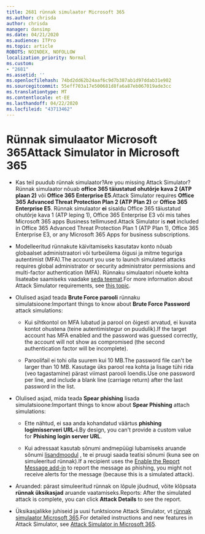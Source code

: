 ```yaml
---
title: 2681 rünnak simulaator Microsoft 365
ms.author: chrisda
author: chrisda
manager: dansimp
ms.date: 04/21/2020
ms.audience: ITPro
ms.topic: article
ROBOTS: NOINDEX, NOFOLLOW
localization_priority: Normal
ms.custom:
- "2681"
ms.assetid: ''
ms.openlocfilehash: 74bd2dd62b24aaf6c9d7b387ab1d97ddab31e902
ms.sourcegitcommit: 55eff703a17e500681d8fa6a87eb067019ade3cc
ms.translationtype: MT
ms.contentlocale: et-EE
ms.lasthandoff: 04/22/2020
ms.locfileid: "43713462"
---
```

# <a name="attack-simulator-in-microsoft-365"></a><span data-ttu-id="b255f-102">Rünnak simulaator Microsoft 365</span><span class="sxs-lookup"><span data-stu-id="b255f-102">Attack Simulator in Microsoft 365</span></span>

- <span data-ttu-id="b255f-103">Kas teil puudub rünnak simulaator?</span><span class="sxs-lookup"><span data-stu-id="b255f-103">Are you missing Attack Simulator?</span></span> <span data-ttu-id="b255f-104">Rünnak simulaator nõuab **office 365 täiustatud ohutõrje kava 2 (ATP plaan 2)** või **Office 365 Enterprise E5**.</span><span class="sxs-lookup"><span data-stu-id="b255f-104">Attack Simulator requires **Office 365 Advanced Threat Protection Plan 2 (ATP Plan 2)** or **Office 365 Enterprise E5**.</span></span> <span data-ttu-id="b255f-105">Rünnak simulaator **ei** sisaldu Office 365 täiustatud ohutõrje kava 1 (ATP leping 1), Office 365 Enterprise E3 või mis tahes Microsoft 365 apps Business tellimused.</span><span class="sxs-lookup"><span data-stu-id="b255f-105">Attack Simulator is **not** included in Office 365 Advanced Threat Protection Plan 1 (ATP Plan 1), Office 365 Enterprise E3, or any Microsoft 365 Apps for business subscriptions.</span></span>

- <span data-ttu-id="b255f-106">Modelleeritud rünnakute käivitamiseks kasutatav konto nõuab globaalset administraatori või turbeülema õigusi ja mitme teguriga autentimist (MFA).</span><span class="sxs-lookup"><span data-stu-id="b255f-106">The account you use to launch simulated attacks requires global administrator or security administrator permissions and multi-factor authentication (MFA).</span></span> <span data-ttu-id="b255f-107">Rünnaku simulaatori nõuete kohta lisateabe saamiseks vaadake [seda teemat](https://docs.microsoft.com/office365/securitycompliance/attack-simulator#before-you-begin).</span><span class="sxs-lookup"><span data-stu-id="b255f-107">For more information about Attack Simulator requirements, see [this topic](https://docs.microsoft.com/office365/securitycompliance/attack-simulator#before-you-begin).</span></span>

- <span data-ttu-id="b255f-108">Olulised asjad teada **Brute Force parooli** rünnaku simulatsioone:</span><span class="sxs-lookup"><span data-stu-id="b255f-108">Important things to know about **Brute Force Password** attack simulations:</span></span>

  - <span data-ttu-id="b255f-109">Kui sihtkontol on MFA lubatud ja parool on õigesti arvatud, ei kuvata kontot ohustena (teine autentimistegur on puudulik).</span><span class="sxs-lookup"><span data-stu-id="b255f-109">If the target account has MFA enabled and the password was guessed correctly, the account will not show as compromised (the second authentication factor will be incomplete).</span></span>

  - <span data-ttu-id="b255f-110">Paroolifail ei tohi olla suurem kui 10 MB.</span><span class="sxs-lookup"><span data-stu-id="b255f-110">The password file can't be larger than 10 MB.</span></span> <span data-ttu-id="b255f-111">Kasutage üks parool rea kohta ja lisage tühi rida (veo tagastamine) pärast viimast parooli loendis.</span><span class="sxs-lookup"><span data-stu-id="b255f-111">Use one password per line, and include a blank line (carriage return) after the last password in the list.</span></span>

- <span data-ttu-id="b255f-112">Olulised asjad, mida teada **Spear phishing** lisada simulatsioone:</span><span class="sxs-lookup"><span data-stu-id="b255f-112">Important things to know about **Spear Phishing** attach simulations:</span></span>

  - <span data-ttu-id="b255f-113">Ette nähtud, ei saa anda kohandatud väärtus **phishing logimisserveri URL-i**.</span><span class="sxs-lookup"><span data-stu-id="b255f-113">By design, you can't provide a custom value for **Phishing login server URL**.</span></span>

  - <span data-ttu-id="b255f-114">Kui adressaat kasutab sõnumi andmepüügi lubamiseks aruande sõnumi [lisandmoodul](https://docs.microsoft.com/microsoft-365/security/office-365-security/enable-the-report-message-add-in) , te ei pruugi saada teatisi sõnumi (kuna see on simuleeritud rünnak).</span><span class="sxs-lookup"><span data-stu-id="b255f-114">If a recipient uses the [Enable the Report Message add-in](https://docs.microsoft.com/microsoft-365/security/office-365-security/enable-the-report-message-add-in) to report the message as phishing, you might not receive alerts for the message (because this is a simulated attack).</span></span>

- <span data-ttu-id="b255f-115">Aruanded: pärast simuleeritud rünnak on lõpule jõudnud, võite klõpsata **rünnak üksikasjad** aruande vaatamiseks.</span><span class="sxs-lookup"><span data-stu-id="b255f-115">Reports: After the simulated attack is complete, you can click **Attack Details** to see the report.</span></span>

- <span data-ttu-id="b255f-116">Üksikasjalikke juhiseid ja uusi funktsioone Attack Simulator, vt [rünnak simulaator Microsoft 365](https://docs.microsoft.com/microsoft-365/security/office-365-security/attack-simulator).</span><span class="sxs-lookup"><span data-stu-id="b255f-116">For detailed instructions and new features in Attack Simulator, see [Attack Simulator in Microsoft 365](https://docs.microsoft.com/microsoft-365/security/office-365-security/attack-simulator).</span></span>
